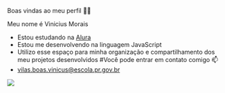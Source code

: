 Boas vindas ao meu perfil 💙💙

Meu nome é Vinicius Morais

 - Estou estudando na [Alura](https://www.alura.com.br)
 - Estou me desenvolvendo na linguagem JavaScript
 - Utilizo esse espaço para minha organização e compartilhamento dos meu projetos desenvolvidos
#Você pode entrar em contato comigo 📫
 - vilas.boas.vinicus@escola.pr.gov.br


![](https://tenor.com/pt-BR/view/neymar-jr-gif-12167150079286690220)
